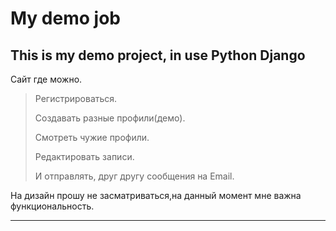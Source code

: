 # My demo job

This is my demo project, in use Python Django
---
Сайт где можно.

  >Регистрироваться. 
  >
  >Создавать разные профили(демо). 
  >
  >Смотреть чужие профили. 
  >
  >Редактировать записи. 
  >
  >И отправлять, друг другу сообщения на Email.  
  >
  На дизайн прошу не засматриваться,на данный момент мне важна функциональность.
  ***
